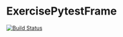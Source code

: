 # ExercisePytestFrame
[![Build Status](https://travis-ci.org/krystalzcx/ExercisePytestFrame.svg?branch=master)](https://travis-ci.org/krystalzcx/ExercisePytestFrame)
